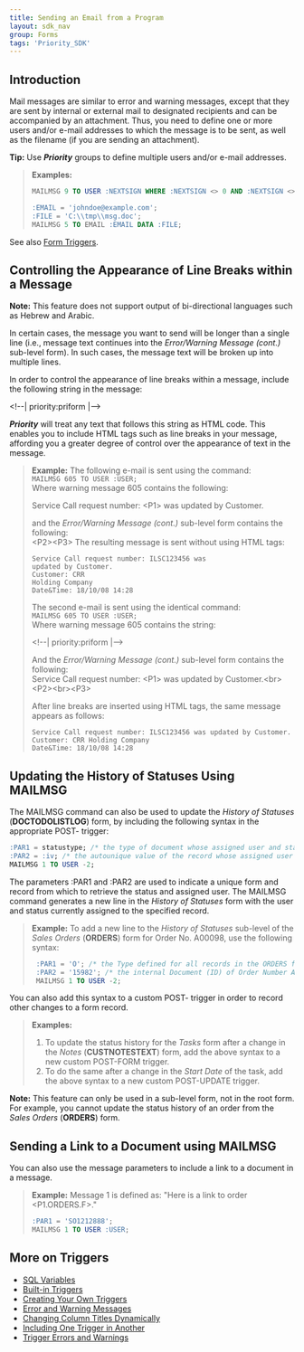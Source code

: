 ```yaml
---
title: Sending an Email from a Program
layout: sdk_nav
group: Forms
tags: 'Priority_SDK'
---
```


## Introduction

Mail messages are similar to error and warning messages, except that
they are sent by internal or external mail to designated recipients and
can be accompanied by an attachment. Thus, you need to define one or
more users and/or e-mail addresses to which the message is to be sent,
as well as the filename (if you are sending an attachment).

**Tip:** Use ***Priority*** groups to define multiple users and/or
e-mail addresses.

> **Examples:**
> ```sql
> MAILMSG 9 TO USER :NEXTSIGN WHERE :NEXTSIGN <> 0 AND :NEXTSIGN <> SQL.USER;
> ```
> ```sql
> :EMAIL = 'johndoe@example.com';
> :FILE = 'C:\\tmp\\msg.doc';
> MAILMSG 5 TO EMAIL :EMAIL DATA :FILE; 
> ```

See also [Form Triggers](Form-Triggers ).

## Controlling the Appearance of Line Breaks within a Message 


**Note:** This feature does not support output of bi-directional
languages such as Hebrew and Arabic.


In certain cases, the message you want to send will be longer than a
single line (i.e., message text continues into the *Error/Warning
Message (cont.)* sub-level form). In such cases, the message text will
be broken up into multiple lines.

In order to control the appearance of line breaks within a message,
include the following string in the message:

\<!\--\| priority:priform \|\--\>

***Priority*** will treat any text that follows this string as HTML
code. This enables you to include HTML tags such as line breaks in your
message, affording you a greater degree of control over the appearance
of text in the message.

> **Example:** The following e-mail is sent using the command:\
> `MAILMSG 605 TO USER :USER;`\
> Where warning message 605 contains the following:
>
> Service Call request number: \<P1\> was updated by Customer.
>
> and the *Error/Warning Message (cont.)* sub-level form contains the
> following:\
> \<P2\>\<P3\>
> The resulting message is sent without using HTML tags:
> ```
> Service Call request number: ILSC123456 was
> updated by Customer.
> Customer: CRR
> Holding Company
> Date&Time: 18/10/08 14:28
> ```
>
> The second e-mail is sent using the identical command:\
> `MAILMSG 605 TO USER :USER;`\
> Where warning message 605 contains the string:
>
> \<!\--\| priority:priform \|\--\>
>
> And the *Error/Warning Message (cont.)* sub-level form contains the
> following:\
> Service Call request number: \<P1\> was updated by
> Customer.\<br>\<P2>\<br>\<P3>
>
> After line breaks are inserted using HTML tags, the same message
> appears as follows:
> ```
> Service Call request number: ILSC123456 was updated by Customer.
> Customer: CRR Holding Company
> Date&Time: 18/10/08 14:28
> ```

## Updating the History of Statuses Using MAILMSG 

The MAILMSG command can also be used to update the *History of Statuses*
(**DOCTODOLISTLOG**) form, by including the following syntax in the
appropriate POST- trigger:

```sql
:PAR1 = statustype; /* the type of document whose assigned user and status you want to record in the '''DOCTODOLISTLOG''' form */
:PAR2 = :iv; /* the autounique value of the record whose assigned user and status you want to record in the '''DOCTODOLISTLOG''' form */
MAILMSG 1 TO USER -2;
```

The parameters :PAR1 and :PAR2 are used to indicate a unique form and
record from which to retrieve the status and assigned user. The MAILMSG
command generates a new line in the *History of Statuses* form with the
user and status currently assigned to the specified record.

> **Example:** To add a new line to the *History of Statuses* sub-level
> of the *Sales Orders* (**ORDERS**) form for Order No. A00098, use the
> following syntax:
>
> ```sql
>  :PAR1 = 'O'; /* the Type defined for all records in the ORDERS form */ 
>  :PAR2 = '15982'; /* the internal Document (ID) of Order Number A00098 */ 
>  MAILMSG 1 TO USER -2;
> ```

You can also add this syntax to a custom POST- trigger in order to
record other changes to a form record.

> **Examples:**
>
> 1.  To update the status history for the *Tasks* form after a change
>     in the *Notes* (**CUSTNOTESTEXT**) form, add the above syntax to a
>     new custom POST-FORM trigger.
> 2.  To do the same after a change in the *Start Date* of the task, add
>     the above syntax to a new custom POST-UPDATE trigger.


**Note:** This feature can only be used in a sub-level form, not in the
root form. For example, you cannot update the status history of an order
from the *Sales Orders* (**ORDERS**) form.


## Sending a Link to a Document using MAILMSG 

You can also use the message parameters to include a link to a document
in a message.

> **Example:** Message 1 is defined as: \"Here is a link to order
> \<P1.ORDERS.F>.\"
>
> ```sql
> :PAR1 = 'SO1212888'; 
> MAILMSG 1 TO USER :USER; 
> ```

## More on Triggers 

-   [SQL Variables](SQL-Variables )
-   [Built-in Triggers](Built-in-Triggers )
-   [Creating Your Own Triggers](Creating-Your-Own-Triggers )
-   [Error and Warning Messages](Error-and-Warning-Messages )
-   [Changing Column Titles
    Dynamically](Changing-Column-Titles-Dynamically )
-   [Including One Trigger in
    Another](Including-One-Trigger-in-Another )
-   [Trigger Errors and
    Warnings](Trigger-Errors-and-Warnings )
